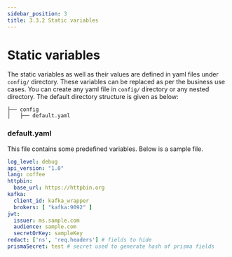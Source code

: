 ```yaml
---
sidebar_position: 3
title: 3.3.2 Static variables
---
```


# Static variables
The static variables as well as their values are defined in yaml files under `config/` directory. These variables can be replaced as per the business use cases. You can create any yaml file in `config/` directory or any nested directory. The default directory structure is given as below:

```
├── config
│   ├── default.yaml
```

### default.yaml
This file contains some predefined variables. Below is a sample file.
```yaml
log_level: debug
api_version: "1.0"
lang: coffee
httpbin:
  base_url: https://httpbin.org
kafka:
  client_id: kafka_wrapper
  brokers: [ "kafka:9092" ]
jwt:
  issuer: ms.sample.com
  audience: sample.com
  secretOrKey: sampleKey
redact: ['ns', 'req.headers'] # fields to hide
prismaSecret: test # secret used to generate hash of prisma fields
```